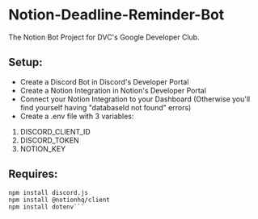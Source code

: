 # Notion-Deadline-Reminder-Bot
The Notion Bot Project for DVC's Google Developer Club.


## Setup:
* Create a Discord Bot in Discord's Developer Portal
* Create a Notion Integration in Notion's Developer Portal
* Connect your Notion Integration to your Dashboard (Otherwise you'll find yourself having "databaseId not found" errors)
* Create a .env file with 3 variables: 
1. DISCORD_CLIENT_ID
2. DISCORD_TOKEN
3. NOTION_KEY


## Requires:
```
npm install discord.js
npm install @notionhq/client
npm install dotenv```
